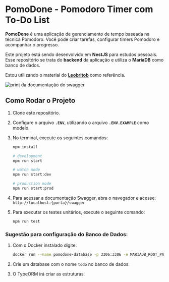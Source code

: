# PomoDone - Pomodoro Timer com To-Do List

**PomoDone** é uma aplicação de gerenciamento de tempo baseada na técnica Pomodoro. Você pode criar tarefas, configurar timers Pomodoro e acompanhar o progresso.

Este projeto está sendo desenvolvido em **NestJS** para estudos pessoais. Esse repositório se trata do **backend** da aplicação e utiliza o **MariaDB** como banco de dados.

Estou utilizando o material do **[Leobritob](https://www.youtube.com/@leobritob)** como referência.

![print da documentação do swagger](image/swagger.png)

## Como Rodar o Projeto

1. Clone este repositório.
2. Configure o arquivo **`.ENV`**, utilizando o arquivo **`.ENV.EXAMPLE`** como modelo.
3. No terminal, execute os seguintes comandos:

   ```bash
   npm install

   # development
   npm run start

   # watch mode
   npm run start:dev

   # production mode
   npm run start:prod
   ```

4. Para acessar a documentação Swagger, abra o navegador e acesse: `http://localhost:{porta}/swagger`

5. Para executar os testes unitários, execute o seguinte comando:

   ```bash
   npm run test
   ```

### Sugestão para configuração do Banco de Dados:

1. Com o Docker instalado digite:

   ```bash
   docker run --name pomodone-database -p 3306:3306 -e MARIADB_ROOT_PASSWORD=123 -d mariadb:latest
   ```

2. Crie um database com o nome `todo` no banco de dados.
3. O TypeORM irá criar as estruturas.
